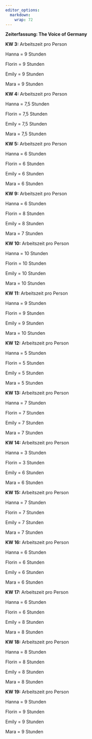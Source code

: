 ```yaml
---
editor_options: 
  markdown: 
    wrap: 72
---
```


**Zeiterfassung: The Voice of Germany**

**KW 3:** Arbeitszeit pro Person

Hanna = 9 Stunden

Florin = 9 Stunden

Emily = 9 Stunden

Mara = 9 Stunden

**KW 4:** Arbeitszeit pro Person

Hanna = 7,5 Stunden

Florin = 7,5 Stunden

Emily = 7,5 Stunden

Mara = 7,5 Stunden

**KW 5:** Arbeitszeit pro Person

Hanna = 6 Stunden

Florin = 6 Stunden

Emily = 6 Stunden

Mara = 6 Stunden

**KW 9:** Arbeitszeit pro Person

Hanna = 6 Stunden

Florin = 8 Stunden

Emily = 8 Stunden

Mara = 7 Stunden

**KW 10:** Arbeitszeit pro Person

Hanna = 10 Stunden

Florin = 10 Stunden

Emily = 10 Stunden

Mara = 10 Stunden

**KW 11:** Arbeitszeit pro Person

Hanna = 9 Stunden

Florin = 9 Stunden

Emily = 9 Stunden

Mara = 10 Stunden

**KW 12:** Arbeitszeit pro Person

Hanna = 5 Stunden

Florin = 5 Stunden

Emily = 5 Stunden

Mara = 5 Stunden

**KW 13:** Arbeitszeit pro Person

Hanna = 7 Stunden

Florin = 7 Stunden

Emily = 7 Stunden

Mara = 7 Stunden

**KW 14:** Arbeitszeit pro Person

Hanna = 3 Stunden

Florin = 3 Stunden

Emily = 6 Stunden

Mara = 6 Stunden

**KW 15:** Arbeitszeit pro Person

Hanna = 7 Stunden

Florin = 7 Stunden

Emily = 7 Stunden

Mara = 7 Stunden

**KW 16:** Arbeitszeit pro Person

Hanna = 6 Stunden

Florin = 6 Stunden

Emily = 6 Stunden

Mara = 6 Stunden

**KW 17:** Arbeitszeit pro Person

Hanna = 6 Stunden

Florin = 6 Stunden

Emily = 8 Stunden

Mara = 8 Stunden

**KW 18:** Arbeitszeit pro Person

Hanna = 8 Stunden

Florin = 8 Stunden

Emily = 8 Stunden

Mara = 8 Stunden

**KW 19:** Arbeitszeit pro Person

Hanna = 9 Stunden

Florin = 9 Stunden

Emily = 9 Stunden

Mara = 9 Stunden

